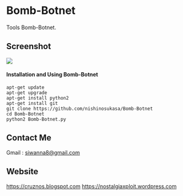 # Bomb-Botnet
Tools Bomb-Botnet.

## Screenshot
<img src="https://image.ibb.co/h47w8A/Screenshot-1970-01-01-07-03-36.png" hight="150" wight="150">

#### Installation and Using Bomb-Botnet
```
apt-get update 
apt-get upgrade
apt-get install python2
apt-get install git
git clone https://github.com/nishinosukasa/Bomb-Botnet
cd Bomb-Botnet
python2 Bomb-Botnet.py

```

## Contact Me
Gmail    : siwanna8@gmail.com<br>

## Website
https://cruznos.blogspot.com
https://nostalgiaxploit.wordpress.com
